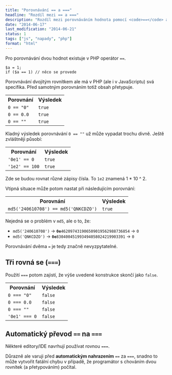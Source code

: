 ```yaml
---
title: "Porovnávání == a ==="
headline: "Rozdíl mezi == a ==="
description: "Rozdíl mezi porovnáváním hodnota pomocí <code>==</code> a <code>===</code>."
date: "2014-06-17"
last_modification: "2014-06-21"
status: 1
tags: ["js", "napady", "php"]
format: "html"
---
```


<p>Pro porovnávání dvou hodnot existuje v PHP operátor <code>==</code>.</p>

<pre><code>$a = 1;
if ($a == 1) // něco se provede</code></pre>

<p>Porovnávání dvojitým rovnítkem ale má v PHP (ale i v JavaScriptu) svá specifika. Před samotným porovnáním totiž obsah přetypuje.</p>

<table>
  <tr>
    <th>Porovnání</th>
    <th>Výsledek</th>
  </tr>
  <tr>
    <td><code>0 == "0"</code></td>
    <td><code>true</code></td>
  </tr>
  <tr>
    <td><code>0 == 0.0</code></td>
    <td><code>true</code></td>
  </tr>
  <tr>
    <td><code>0 == ""</code></td>
    <td><code>true</code></td>
  </tr>  
</table>

<p>Kladný výsledek porovnávání <code>0 == ""</code> už může vypadat trochu divně. Ještě zvláštněji působí:</p>

<table>
  <tr>
    <th>Porovnání</th>
    <th>Výsledek</th>
  </tr>
  <tr>
    <td><code>'0e1' == 0</code></td>
    <td><code>true</code></td>
  </tr>
  <tr>
    <td><code>'1e2' == 100</code></td>
    <td><code>true</code></td>
  </tr>
</table>

<p>Zde se budou rovnat různé zápisy čísla. To <code>1e2</code> znamená 1 * 10 ^ 2.</p>

<p>Vtipná situace může potom nastat při následujícím porovnání:</p>

<table>
  <tr>
    <th>Porovnání</th>
    <th>Výsledek</th>
  </tr>
  <tr>
    <td><code>md5('240610708') == md5('QNKCDZO')</code></td>
    <td><code>true</code></td>
  </tr>
</table>

<p>Nejedná se o problém v <code>md5</code>, ale o to, že:</p>

<ul>
  <li><code>md5('240610708')</code> → <code><b>0e</b>462097431906509019562988736854</code> → <code>0</code></li>
  <li><code>md5('QNKCDZO')</code> → <code><b>0e</b>830400451993494058024219903391</code> → <code>0</code></li>
</ul>

<p>Porovnávání dvěma <code>=</code> je tedy značně nevyzpytatelné.</p>

<h2 id="tri">Tři rovná se (<code>===</code>)</h2>

<p>Použití <code>===</code> potom zajistí, že výše uvedené konstrukce skončí jako <code>false</code>.</p>

<table>
  <tr>
    <th>Porovnání</th>
    <th>Výsledek</th>
  </tr>
  <tr>
    <td><code>0 === "0"</code></td>
    <td><code>false</code></td>
  </tr>
  <tr>
    <td><code>0 === 0.0</code></td>
    <td><code>false</code></td>
  </tr>
  <tr>
    <td><code>0 === ""</code></td>
    <td><code>false</code></td>
  </tr>  
  <tr>
    <td><code>'0e1' === 0</code></td>
    <td><code>false</code></td>
  </tr>  
</table>


<h2 id="prevod">Automatický převod <code>==</code> na <code>===</code></h2>

<p>Některé editory/IDE navrhují používat rovnou <code>===</code>.</p>

<p>Důrazně ale varuji před <b>automatickým nahrazením</b> <code>==</code> za <code>===</code>, snadno to může vytvořit fatální chybu v případě, že programátor s chováním dvou rovnítek (a přetypováním) počítal.</p>

